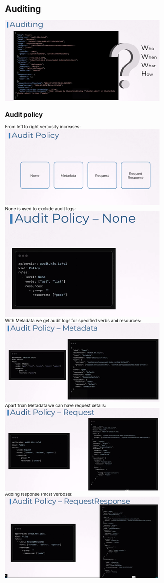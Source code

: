 # Auditing

![](../images/10_auditing_1.png)

## Audit policy
From left to right verbosity increases:
![](../images/10_auditing_2.png)
None is used to exclude audit logs:
![](../images/10_auditing_3.png)
With Metadata we get audit logs for specified verbs and resources:
![](../images/10_auditing_4.png)
Apart from Metadata we can have request details:
![](../images/10_auditing_5.png)
Adding response (most verbose):
![](../images/10_auditing_6.png)